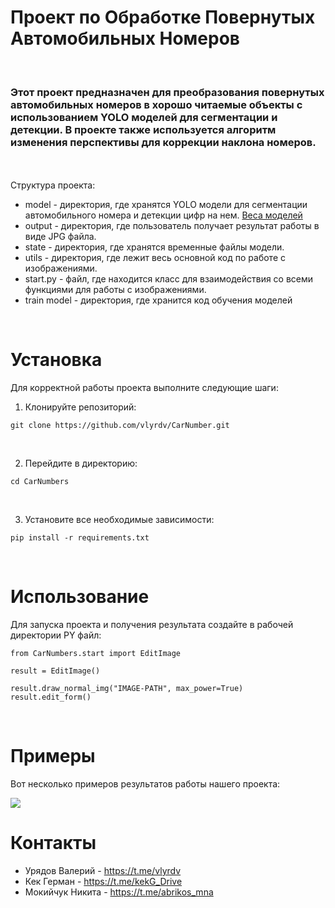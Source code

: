 # Проект по Обработке Повернутых Автомобильных Номеров
<br>

<h3>Этот проект предназначен для преобразования повернутых автомобильных номеров в хорошо читаемые объекты с использованием YOLO моделей для сегментации и детекции. В проекте также используется алгоритм изменения перспективы для коррекции наклона номеров.</h3>

<br><br>
Структура проекта:
- model - директория, где хранятся YOLO модели для сегментации автомобильного номера и детекции цифр на нем. <a href='https://drive.google.com/drive/folders/1rCS31VnUAdvCUPKy43iHybVIL0doNcP0?usp=sharing'> Веса моделей <a>
- output - директория, где пользователь получает результат работы в виде JPG файла.
- state - директория, где хранятся временные файлы модели.
- utils - директория, где лежит весь основной код по работе с изображениями.
- start.py - файл, где находится класс для взаимодействия со всеми функциями для работы с изображениями.
- train model - директория, где хранится код обучения моделей

<br>

# Установка

Для корректной работы проекта выполните следующие шаги:

1. Клонируйте репозиторий:
```
git clone https://github.com/vlyrdv/CarNumber.git
```
<br>

2. Перейдите в директорию:
```
cd CarNumbers
```
<br>

3. Установите все необходимые зависимости:
```
pip install -r requirements.txt
```
<br>

# Использование

Для запуска проекта и получения результата создайте в рабочей директории PY файл:

```
from CarNumbers.start import EditImage

result = EditImage()

result.draw_normal_img("IMAGE-PATH", max_power=True)
result.edit_form()
```
<br>

# Примеры
Вот несколько примеров результатов работы нашего проекта:

<img src="https://github.com/vlyrdv/CarNumber/assets/61351039/104615ac-3c25-4972-9f03-2197c464f7b2">
<br>

# Контакты
- Урядов Валерий - https://t.me/vlyrdv
- Кек Герман - https://t.me/kekG_Drive
- Мокийчук Никита - https://t.me/abrikos_mna
